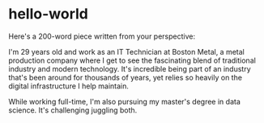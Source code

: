 # hello-world
Here's a 200-word piece written from your perspective:

I'm 29 years old and work as an IT Technician at Boston Metal, a metal production company where I get to see the fascinating blend of traditional industry and modern technology. It's incredible being part of an industry that's been around for thousands of years, yet relies so heavily on the digital infrastructure I help maintain.

While working full-time, I'm also pursuing my master's degree in data science. It's challenging juggling both.
